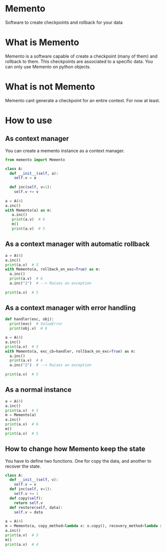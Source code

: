 # Memento
Software to create checkpoints and rollback for your data

# What is Memento
Memento is a software capable of create a checkpoint (many of them) and rollback to them. This checkpoints are associated to a specific data. You can only use Memento on python objects.

# What is not Memento
Memento cant generate a checkpoint for an entire context. For now at least.

# How to use
## As context manager
You can create a memento instance as a context manager.
``` python
from memento import Memento

class A:
  def __init__(self, a):
    self.v = a
  
  def inc(self, v=1):
    self.v += v
    
a = A(4)
a.inc()
with Memento(a) as m:
   a.inc()
   print(a.v)  # 6
   m()
   print(a.v)  # 5
```

## As a context manager with automatic rollback
``` python
a = A(4)
a.inc()
print(a.v)  # 5
with Memento(a, rollback_on_exc=True) as m:
  a.inc()
  print(a.v)  # 6
  a.inc("2")  # --> Raises an exception
  
print(a.v)  # 5
```

## As a context manager with error handling
``` python
def handler(exc, obj):
  print(exc)  # ValueError
  print(obj.v)  # 6

a = A(4)
a.inc()
print(a.v)  # 5
with Memento(a, exc_cb=handler, rollback_on_exc=True) as m:
  a.inc()
  print(a.v)  # 6
  a.inc("2")  # --> Raises an exception
  
print(a.v)  # 5
```

## As a normal instance
``` python
a = A(4)
a.inc()
print(a.v)  # 5
m = Memento(a)
a.inc()
print(a.v)  # 6
m()
print(a.v)  # 5
```

## How to change how Memento keep the state
You have to define two functions. One for copy the data, and another to recover the state.

``` python
class A:
  def __init__(self, v):
    self.v = v
  def inc(self, v=1):
    self.v += 1
  def copy(self):
    return self.v
  def restore(self, data):
    self.v = data
    
a = A(4)
m = Memento(a, copy_method=lambda x: x.copy(), recovery_method=lambda x, data: x.restore(data))
a.inc()
print(a.v)  # 5
m()
print(a.v)  # 4
```


